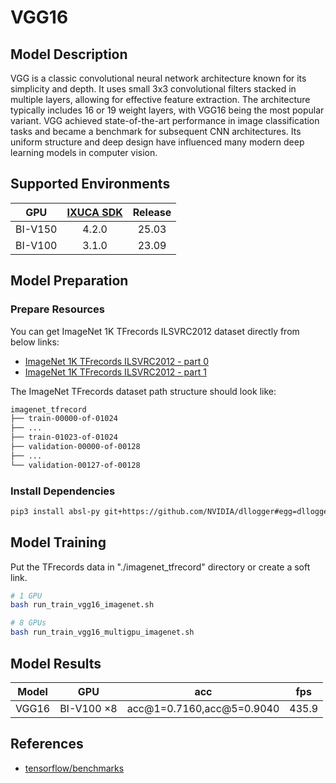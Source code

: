 # VGG16

## Model Description

VGG is a classic convolutional neural network architecture known for its simplicity and depth. It uses small 3x3
convolutional filters stacked in multiple layers, allowing for effective feature extraction. The architecture typically
includes 16 or 19 weight layers, with VGG16 being the most popular variant. VGG achieved state-of-the-art performance in
image classification tasks and became a benchmark for subsequent CNN architectures. Its uniform structure and deep
design have influenced many modern deep learning models in computer vision.

## Supported Environments

| GPU    | [IXUCA SDK](https://gitee.com/deep-spark/deepspark#%E5%A4%A9%E6%95%B0%E6%99%BA%E7%AE%97%E8%BD%AF%E4%BB%B6%E6%A0%88-ixuca) | Release |
| :----: | :----: | :----: |
| BI-V150 | 4.2.0     |  25.03  |
| BI-V100 | 3.1.0     |  23.09  |

## Model Preparation

### Prepare Resources

You can get ImageNet 1K TFrecords ILSVRC2012 dataset directly from below links:

- [ImageNet 1K TFrecords ILSVRC2012 - part
  0](https://www.kaggle.com/datasets/hmendonca/imagenet-1k-tfrecords-ilsvrc2012-part-0)
- [ImageNet 1K TFrecords ILSVRC2012 - part
  1](https://www.kaggle.com/datasets/hmendonca/imagenet-1k-tfrecords-ilsvrc2012-part-1)

The ImageNet TFrecords dataset path structure should look like:

```bash
imagenet_tfrecord
├── train-00000-of-01024
├── ...
├── train-01023-of-01024
├── validation-00000-of-00128
├── ...
└── validation-00127-of-00128
```

### Install Dependencies

```bash
pip3 install absl-py git+https://github.com/NVIDIA/dllogger#egg=dllogger
```

## Model Training

Put the TFrecords data in "./imagenet_tfrecord" directory or create a soft link.

```bash
# 1 GPU
bash run_train_vgg16_imagenet.sh

# 8 GPUs
bash run_train_vgg16_multigpu_imagenet.sh
```

## Model Results

| Model | GPU        | acc                       | fps   |
|-------|------------|---------------------------|-------|
| VGG16 | BI-V100 ×8 | acc@1=0.7160,acc@5=0.9040 | 435.9 |

## References

- [tensorflow/benchmarks](https://github.com/tensorflow/benchmarks/tree/master/scripts/tf_cnn_benchmarks)
